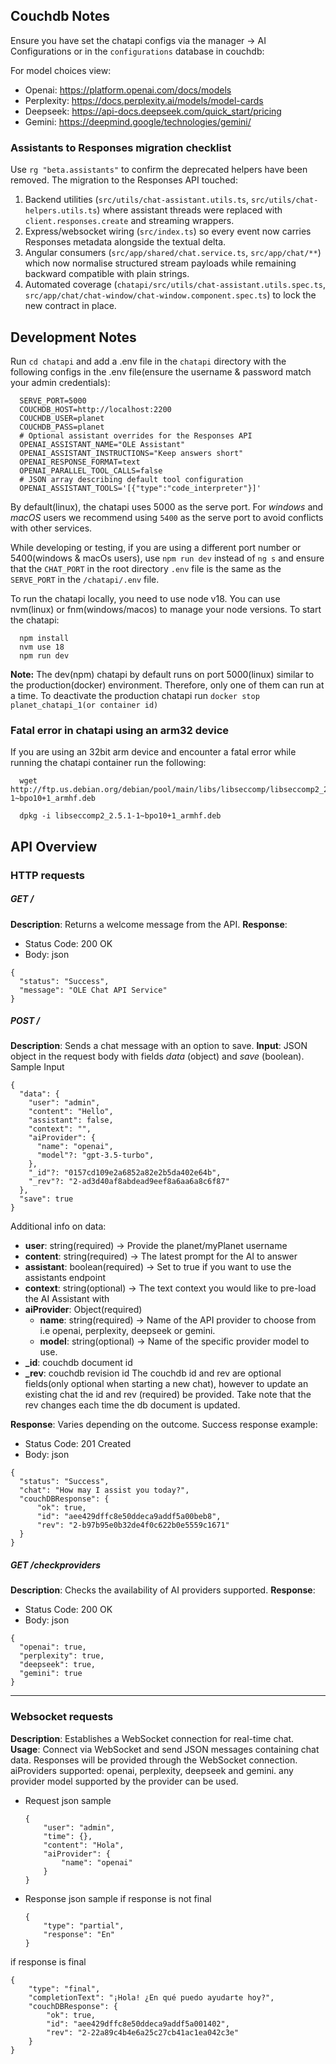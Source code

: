 ## Couchdb Notes

Ensure you have set the chatapi configs via the manager -> AI Configurations or in the `configurations` database in couchdb:

For model choices view:
  - Openai: https://platform.openai.com/docs/models
  - Perplexity: https://docs.perplexity.ai/models/model-cards
  - Deepseek: https://api-docs.deepseek.com/quick_start/pricing
  - Gemini: https://deepmind.google/technologies/gemini/

### Assistants to Responses migration checklist

Use `rg "beta.assistants"` to confirm the deprecated helpers have been removed. The migration to the Responses API touched:

1. Backend utilities (`src/utils/chat-assistant.utils.ts`, `src/utils/chat-helpers.utils.ts`) where assistant threads were replaced with `client.responses.create` and streaming wrappers.
2. Express/websocket wiring (`src/index.ts`) so every event now carries Responses metadata alongside the textual delta.
3. Angular consumers (`src/app/shared/chat.service.ts`, `src/app/chat/**`) which now normalise structured stream payloads while remaining backward compatible with plain strings.
4. Automated coverage (`chatapi/src/utils/chat-assistant.utils.spec.ts`, `src/app/chat/chat-window/chat-window.component.spec.ts`) to lock the new contract in place.

## Development Notes
Run `cd chatapi` and add a .env file in the `chatapi` directory with the following configs in the .env file(ensure the username & password match your admin credentials):
  ```
    SERVE_PORT=5000
    COUCHDB_HOST=http://localhost:2200
    COUCHDB_USER=planet
    COUCHDB_PASS=planet
    # Optional assistant overrides for the Responses API
    OPENAI_ASSISTANT_NAME="OLE Assistant"
    OPENAI_ASSISTANT_INSTRUCTIONS="Keep answers short"
    OPENAI_RESPONSE_FORMAT=text
    OPENAI_PARALLEL_TOOL_CALLS=false
    # JSON array describing default tool configuration
    OPENAI_ASSISTANT_TOOLS='[{"type":"code_interpreter"}]'
  ```

By default(linux), the chatapi uses 5000 as the serve port. For *windows* and *macOS* users we recommend using `5400` as the serve port to avoid conflicts with other services.

While developing or testing, if you are using a different port number or 5400(windows & macOs users), use `npm run dev` instead of `ng s` and ensure that the `CHAT_PORT` in the root directory `.env` file is the same as the `SERVE_PORT` in the `/chatapi/.env` file.

To run the chatapi locally, you need to use node v18. You can use nvm(linux) or fnm(windows/macos) to manage your node versions. To start the chatapi:
```
  npm install
  nvm use 18
  npm run dev
```

**Note:** The dev(npm) chatapi by default runs on port 5000(linux) similar to the production(docker) environment. Therefore, only one of them can run at a time. To deactivate the production chatapi run `docker stop planet_chatapi_1(or container id)`

### Fatal error in chatapi using an arm32 device

If you are using an 32bit arm device and encounter a fatal error while running the chatapi container run the following:
```
  wget http://ftp.us.debian.org/debian/pool/main/libs/libseccomp/libseccomp2_2.5.1-1~bpo10+1_armhf.deb

  dpkg -i libseccomp2_2.5.1-1~bpo10+1_armhf.deb
```

## API Overview

### HTTP requests

##### GET /

**Description**: Returns a welcome message from the API.
**Response**: 
  - Status Code: 200 OK
  - Body: json
  ```
  {
    "status": "Success",
    "message": "OLE Chat API Service"
  }
  ```

##### POST /

**Description**: Sends a chat message with an option to save.
**Input**: JSON object in the request body with fields *data* (object) and *save* (boolean).
  Sample Input
  ```
  {
    "data": {
      "user": "admin",
      "content": "Hello",
      "assistant": false,
      "context": "",
      "aiProvider": {
        "name": "openai",
        "model"?: "gpt-3.5-turbo",
      },
      "_id"?: "0157cd109e2a6852a82e2b5da402e64b",
      "_rev"?: "2-ad3d40af8abdead9eef8a6aa6a8c6f87"
    },
    "save": true
  }
  ```
  Additional info on data:
  - **user**: string(required) -> Provide the planet/myPlanet username
  - **content**: string(required) -> The latest prompt for the AI to answer
  - **assistant**: boolean(required) -> Set to true if you want to use the assistants endpoint
  - **context**: string(optional) -> The text context you would like to pre-load the AI Assistant   with
  - **aiProvider**: Object(required)
    - **name**: string(required) -> Name of the API provider to choose from i.e openai, perplexity, deepseek or gemini.
    - **model**: string(optional) -> Name of the specific provider model to use.
  - **_id**: couchdb document id
  - **_rev**: couchdb revision id
  The couchdb id and rev are optional fields(only optional when starting a new chat), however to update an existing chat the id and rev (required) be provided.
  Take note that the rev changes each time the db document is updated.

**Response**: Varies depending on the outcome. Success response example:
  - Status Code: 201 Created
  - Body: json
  ```
  {
    "status": "Success",
    "chat": "How may I assist you today?",
    "couchDBResponse": {
        "ok": true,
        "id": "aee429dffc8e50ddeca9addf5a00beb8",
        "rev": "2-b97b95e0b32de4f0c622b0e5559c1671"
    }
  }
  ```

##### GET /checkproviders

**Description**: Checks the availability of AI providers supported.
**Response**:
  - Status Code: 200 OK
  - Body: json
  ```
  {
    "openai": true,
    "perplexity": true,
    "deepseek": true,
    "gemini": true
  }
  ```

---

### Websocket requests

**Description**: Establishes a WebSocket connection for real-time chat.
**Usage**: Connect via WebSocket and send JSON messages containing chat data. Responses will be provided through the WebSocket connection.
aiProviders supported: openai, perplexity, deepseek and gemini.
any provider model supported by the provider can be used.

- Request json sample
  ```
  {
      "user": "admin",
      "time": {},
      "content": "Hola",
      "aiProvider": {
          "name": "openai"
      }
  }
  ```


- Response json sample
if response is not final
  ```
  {
      "type": "partial",
      "response": "En"
  }
  ```


if response is final
  ```
  {
      "type": "final",
      "completionText": "¡Hola! ¿En qué puedo ayudarte hoy?",
      "couchDBResponse": {
          "ok": true,
          "id": "aee429dffc8e50ddeca9addf5a001402",
          "rev": "2-22a89c4b4e6a25c27cb41ac1ea042c3e"
      }
  }
  ```
